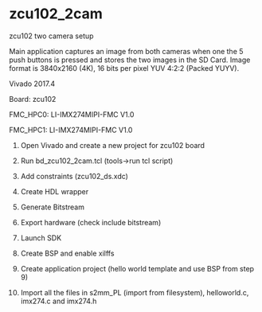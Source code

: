 # zcu102_2cam

zcu102 two camera setup 

Main application captures an image from both cameras when one the 5 push buttons is pressed and stores the two images in the SD Card. Image format is 3840x2160 (4K), 16 bits per pixel YUV 4:2:2 (Packed YUYV).


Vivado 2017.4

Board: zcu102

FMC_HPC0: LI-IMX274MIPI-FMC V1.0

FMC_HPC1: LI-IMX274MIPI-FMC V1.0


1. Open Vivado and create a new project for zcu102 board

3. Run bd_zcu102_2cam.tcl (tools->run tcl script)

4. Add constraints (zcu102_ds.xdc)

5. Create HDL wrapper

6. Generate Bitstream

7. Export hardware (check include bitstream)

8. Launch SDK

9. Create BSP and enable xilffs

10. Create application project (hello world template and use BSP from step 9)

11. Import all the files in s2mm_PL (import from filesystem), helloworld.c, imx274.c and imx274.h

